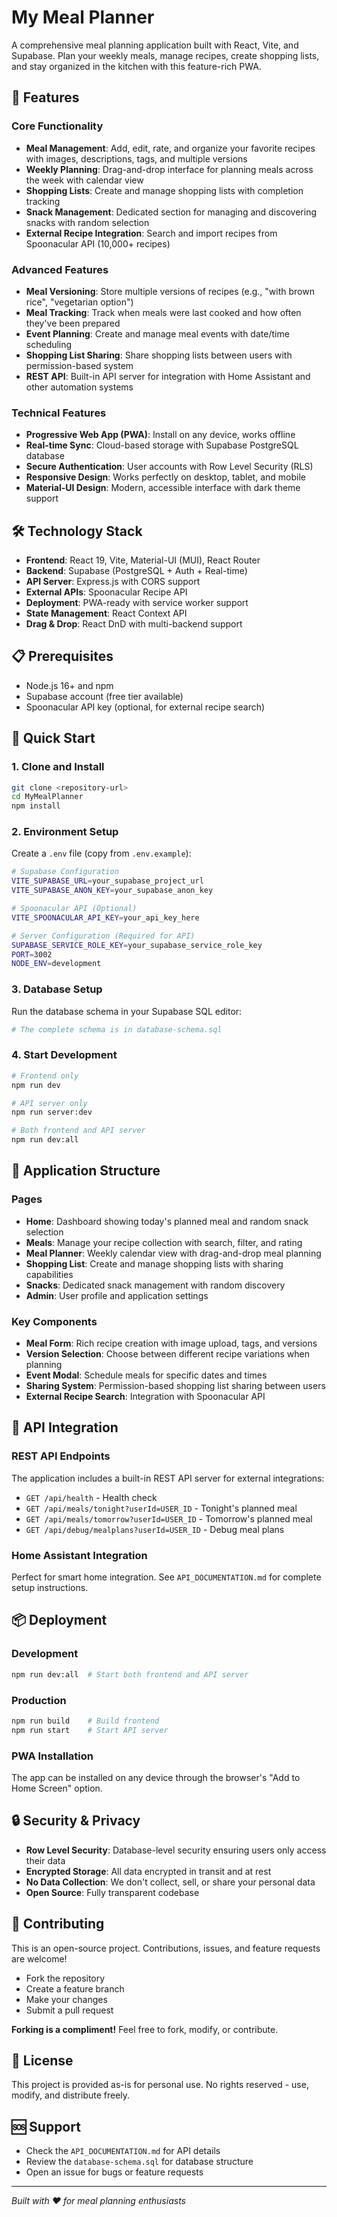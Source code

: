 # My Meal Planner

A comprehensive meal planning application built with React, Vite, and Supabase. Plan your weekly meals, manage recipes, create shopping lists, and stay organized in the kitchen with this feature-rich PWA.

## 🚀 Features

### Core Functionality
- **Meal Management**: Add, edit, rate, and organize your favorite recipes with images, descriptions, tags, and multiple versions
- **Weekly Planning**: Drag-and-drop interface for planning meals across the week with calendar view
- **Shopping Lists**: Create and manage shopping lists with completion tracking
- **Snack Management**: Dedicated section for managing and discovering snacks with random selection
- **External Recipe Integration**: Search and import recipes from Spoonacular API (10,000+ recipes)

### Advanced Features
- **Meal Versioning**: Store multiple versions of recipes (e.g., "with brown rice", "vegetarian option")
- **Meal Tracking**: Track when meals were last cooked and how often they've been prepared
- **Event Planning**: Create and manage meal events with date/time scheduling
- **Shopping List Sharing**: Share shopping lists between users with permission-based system
- **REST API**: Built-in API server for integration with Home Assistant and other automation systems

### Technical Features
- **Progressive Web App (PWA)**: Install on any device, works offline
- **Real-time Sync**: Cloud-based storage with Supabase PostgreSQL database
- **Secure Authentication**: User accounts with Row Level Security (RLS)
- **Responsive Design**: Works perfectly on desktop, tablet, and mobile
- **Material-UI Design**: Modern, accessible interface with dark theme support

## 🛠️ Technology Stack

- **Frontend**: React 19, Vite, Material-UI (MUI), React Router
- **Backend**: Supabase (PostgreSQL + Auth + Real-time)
- **API Server**: Express.js with CORS support
- **External APIs**: Spoonacular Recipe API
- **Deployment**: PWA-ready with service worker support
- **State Management**: React Context API
- **Drag & Drop**: React DnD with multi-backend support

## 📋 Prerequisites

- Node.js 16+ and npm
- Supabase account (free tier available)
- Spoonacular API key (optional, for external recipe search)

## 🚀 Quick Start

### 1. Clone and Install
```bash
git clone <repository-url>
cd MyMealPlanner
npm install
```

### 2. Environment Setup
Create a `.env` file (copy from `.env.example`):
```bash
# Supabase Configuration
VITE_SUPABASE_URL=your_supabase_project_url
VITE_SUPABASE_ANON_KEY=your_supabase_anon_key

# Spoonacular API (Optional)
VITE_SPOONACULAR_API_KEY=your_api_key_here

# Server Configuration (Required for API)
SUPABASE_SERVICE_ROLE_KEY=your_supabase_service_role_key
PORT=3002
NODE_ENV=development
```

### 3. Database Setup
Run the database schema in your Supabase SQL editor:
```bash
# The complete schema is in database-schema.sql
```

### 4. Start Development
```bash
# Frontend only
npm run dev

# API server only
npm run server:dev

# Both frontend and API server
npm run dev:all
```

## 📱 Application Structure

### Pages
- **Home**: Dashboard showing today's planned meal and random snack selection
- **Meals**: Manage your recipe collection with search, filter, and rating
- **Meal Planner**: Weekly calendar view with drag-and-drop meal planning
- **Shopping List**: Create and manage shopping lists with sharing capabilities
- **Snacks**: Dedicated snack management with random discovery
- **Admin**: User profile and application settings

### Key Components
- **Meal Form**: Rich recipe creation with image upload, tags, and versions
- **Version Selection**: Choose between different recipe variations when planning
- **Event Modal**: Schedule meals for specific dates and times
- **Sharing System**: Permission-based shopping list sharing between users
- **External Recipe Search**: Integration with Spoonacular API

## 🔌 API Integration

### REST API Endpoints
The application includes a built-in REST API server for external integrations:

- `GET /api/health` - Health check
- `GET /api/meals/tonight?userId=USER_ID` - Tonight's planned meal
- `GET /api/meals/tomorrow?userId=USER_ID` - Tomorrow's planned meal
- `GET /api/debug/mealplans?userId=USER_ID` - Debug meal plans

### Home Assistant Integration
Perfect for smart home integration. See `API_DOCUMENTATION.md` for complete setup instructions.

## 📦 Deployment

### Development
```bash
npm run dev:all  # Start both frontend and API server
```

### Production
```bash
npm run build    # Build frontend
npm run start    # Start API server
```

### PWA Installation
The app can be installed on any device through the browser's "Add to Home Screen" option.

## 🔒 Security & Privacy

- **Row Level Security**: Database-level security ensuring users only access their data
- **Encrypted Storage**: All data encrypted in transit and at rest
- **No Data Collection**: We don't collect, sell, or share your personal data
- **Open Source**: Fully transparent codebase

## 🤝 Contributing

This is an open-source project. Contributions, issues, and feature requests are welcome!

- Fork the repository
- Create a feature branch
- Make your changes
- Submit a pull request

**Forking is a compliment!** Feel free to fork, modify, or contribute.

## 📄 License

This project is provided as-is for personal use. No rights reserved - use, modify, and distribute freely.

## 🆘 Support

- Check the `API_DOCUMENTATION.md` for API details
- Review the `database-schema.sql` for database structure
- Open an issue for bugs or feature requests

---

*Built with ❤️ for meal planning enthusiasts*
